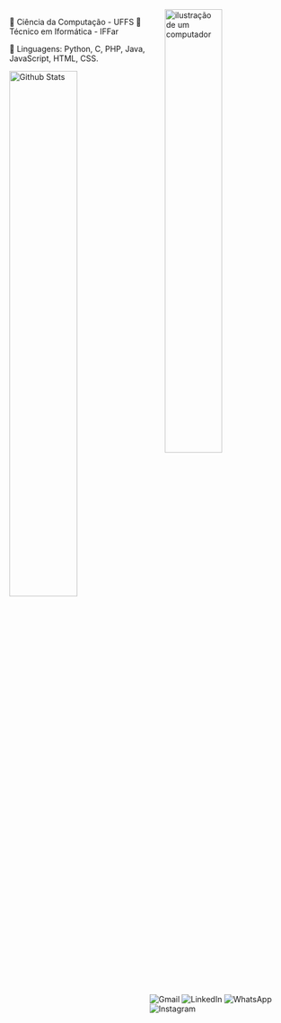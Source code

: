 <img src="https://raw.githubusercontent.com/MicaelliMedeiros/micaellimedeiros/master/image/computer-illustration.png" alt="ilustração de um computador" width="45%" align="right">

<p align="left"> 
    🦋 Ciência da Computação - UFFS
    🦋 Técnico em Iformática - IFFar
</p>

<p align="left">
  🌹 Linguagens: Python, C, PHP, Java, JavaScript, HTML, CSS.
</p>

<img align="left" src="https://github-readme-stats.vercel.app/api?username=ThailaSchmidt&theme=dracula&hide_border=false&include_all_commits=true" width= "49%" alt="Github Stats"/>


<p align="left" padding-top= 10px;>
  <a href="https://mail.google.com/mail/u/0/#inbox?compose=jrjtXSntfgZZNrQGHShjGMTSzWKPMLRFfJqZMmtqxGxmVNFvGxxGsQHwMZpqQHZzZJKXChXr" title="Gmail" style="text-decoration: none;">
    <img src="https://img.shields.io/badge/-Gmail-FF0000?style=flat-square&labelColor=FF0000&logo=gmail&logoColor=white" alt="Gmail"/>
  </a>
  <a href="https://www.linkedin.com/in/thaila-schmidt-39a2301b2/" title="LinkedIn" style="text-decoration: none;">
    <img src="https://img.shields.io/badge/-Linkedin-0e76a8?style=flat-square&logo=Linkedin&logoColor=white" alt="LinkedIn"/>
  </a>
  <a href="https://wa.me/qr/YJ7W4ANX3DT7J1" title="WhatsApp" style="text-decoration: none;">
    <img src="https://img.shields.io/badge/-WhatsApp-25d366?style=flat-square&labelColor=25d366&logo=whatsapp&logoColor=white" alt="WhatsApp"/>
  </a>
  <a href="https://www.instagram.com/t.hailx/" title="Instagram" style="text-decoration: none;">
    <img src="https://img.shields.io/badge/-Instagram-DF0174?style=flat-square&labelColor=DF0174&logo=instagram&logoColor=white" alt="Instagram"/>
  </a>
</p>


